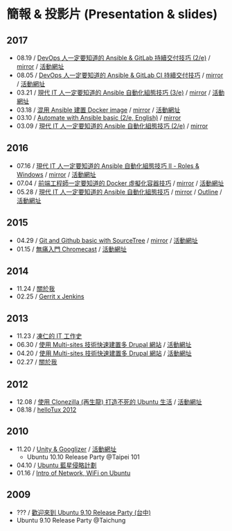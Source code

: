 # 簡報 & 投影片 (Presentation & slides)

## 2017

* 08.19 / [DevOps 人一定要知道的 Ansible & GitLab 持續交付技巧 (2/e)](https://speakerdeck.com/chusiang/continuous-delivery-with-ansible-x-gitlab-ci-2e) / [mirror](https://www.slideshare.net/freezejonny/continuous-delivery-withansible-x-gitlab-ci-2e) / [活動網址](https://devops.kktix.cc/events/meetup-kaohsiung-1)
* 08.05 / [DevOps 人一定要知道的 Ansible & GitLab CI 持續交付技巧](https://speakerdeck.com/chusiang/continuous-delivery-with-ansible-x-gitlab-ci) / [mirror](https://www.slideshare.net/freezejonny/continuous-delivery-with-ansible-x-gitlab-ci) / [活動網址](http://coscup.org/2017/#/schedule)
* 03.21 / [現代 IT 人一定要知道的 Ansible 自動化組態技巧 \(3/e\)](https://speakerdeck.com/chusiang/automate-with-ansible-basic-3e) / [mirror](https://www.slideshare.net/freezejonny/automate-with-ansible-basic-3e) / [活動網址](http://tossug.kktix.cc/events/b3ebffa1-363c69)
* 03.18 / [混用 Ansible 建置 Docker image](https://speakerdeck.com/chusiang/the-mix-mode-of-ansible-and-docker) / [mirror](https://www.slideshare.net/freezejonny/ansible-docker-image) / [活動網址](https://www.meetup.com/Docker-Taipei/events/237978710/)
* 03.10 / [Automate with Ansible basic (2/e, English)](https://speakerdeck.com/chusiang/automate-with-ansible-basic-2e-en) / [mirror](https://www.slideshare.net/freezejonny/automate-with-ansible-basic-2e-en)
* 03.09 / [現代 IT 人一定要知道的 Ansible 自動化組態技巧 (2/e)](https://speakerdeck.com/chusiang/automate-with-ansible-basic-2e-1) / [mirror](https://www.slideshare.net/freezejonny/automate-with-ansible-basic-2nd)

## 2016

* 07.16 / [現代 IT 人一定要知道的 Ansible 自動化組態技巧 Ⅱ - Roles & Windows](https://speakerdeck.com/chusiang/xian-dai-it-ren-ding-yao-zhi-dao-de-ansible-zi-dong-hua-zu-tai-ji-qiao-ii-roles-and-windows) / [mirror](http://www.slideshare.net/freezejonny/it-ansible-64079747) / [活動網址](http://studyarea.kktix.cc/events/c6457aff)
* 07.04 / [前端工程師一定要知道的 Docker 虛擬化容器技巧](https://speakerdeck.com/chusiang/qian-duan-gong-cheng-shi-ding-yao-zhi-dao-de-docker-xu-ni-hua-rong-qi-ji-qiao) / [mirror](http://www.slideshare.net/freezejonny/docker-63701917) / [活動網址](https://www.facebook.com/events/270434173308724/)
* 05.28 / [現代 IT 人一定要知道的 Ansible 自動化組態技巧](https://speakerdeck.com/chusiang/xian-dai-it-ren-ding-yao-zhi-dao-de-ansible-zi-dong-hua-zu-tai-ji-qiao) / [mirror](http://www.slideshare.net/freezejonny/it-ansible) / [Outline](https://gist.github.com/chusiang/60918f8f400c3f82944c86b924553b27) / [活動網址](http://kalug.kktix.cc/events/84f75129)

## 2015

* 04.29 / [Git and Github basic with SourceTree](https://speakerdeck.com/chusiang/git-and-github-basic-with-sourcetree) / [mirror](http://www.slideshare.net/freezejonny/git-and-github-basic-with-sourcetree) / [活動網址](https://www.facebook.com/events/1417995725171168/)
* 01.15 / [無痛入門 Chromecast](http://www.slideshare.net/freezejonny/2015-0115chromecast-43577698) / [活動網址](http://akdg.kktix.cc/events/akdg8-no9?locale=en)

## 2014

* 11.24 / [關於我](http://rvl.drx.tw/2014-11-24-about-me.html)
* 02.25 / [Gerrit x Jenkins](http://rvl.drx.tw/2014-02-25-gerrit-x-jenkins.html#/)

## 2013

* 11.23 / [凍仁的 IT 工作史](http://rvl.drx.tw/2013-11-23-my-it-history.html#/) 
* 06.30 / [使用 Multi-sites 技術快速建置多 Drupal 網站](http://rvl.drx.tw/2013-06-30-d7-multi-site.html#/) / [活動網址](https://drupaltaiwan.org/forum/20130528/7429)
* 04.20 / [使用 Multi-sites 技術快速建置多 Drupal 網站](http://chusiang.github.io/impress.js/2013-04-20-d7-multi-site.html#/bored) / [活動網址](https://drupaltaiwan.org/forum/20130528/7428)
* 02.27 / [關於我](http://chusiang.github.io/impress.js/2013-02-27-about-me.html#/bored)

## 2012

* 12.08 / [使用 Clonezilla (再生龍) 打造不死的 Ubuntu 生活](http://chusiang.github.io/impress.js/2012-12-08-clonezilla.html#/bored) / [活動網址](http://ubuntu-tw.kktix.cc/events/urptw1210kh)
* 08.18 / [helloTux 2012](http://www.slideshare.net/freezejonny/hellotux-coscup-2012)

## 2010

* 11.20 / [Unity & Googlizer](http://www.slideshare.net/freezejonny/ubuntureleaseparty) / [活動網址](https://docs.google.com/document/d/1J4oGJYS3WQEovB3qHEAcVScyx_dAwSfBEcCeT9yVJ94/edit?hl=zh_TW#)
  * Ubuntu 10.10 Release Party @Taipei 101
* 04.10 / [Ubuntu 藍星侵略計劃](http://www.slideshare.net/freezejonny/990414ubuntubluestar)
* 01.16 / [Intro of Network, WiFi on Ubuntu](http://www.slideshare.net/freezejonny/ubutwkh2-internet)

## 2009

* ??? / [歡迎來到 Ubuntu 9.10 Release Party (台中)](http://www.slideshare.net/freezejonny/ubuntu-904-release)
 * Ubuntu 9.10 Release Party @Taichung
